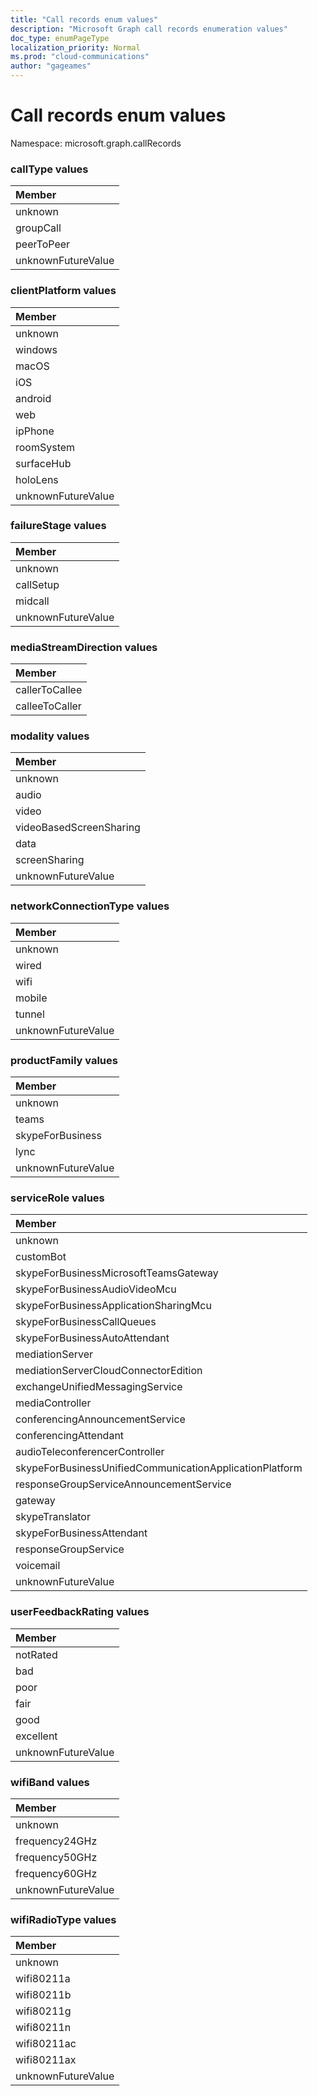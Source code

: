 ```yaml
---
title: "Call records enum values"
description: "Microsoft Graph call records enumeration values"
doc_type: enumPageType
localization_priority: Normal
ms.prod: "cloud-communications"
author: "gageames"
---
```


# Call records enum values

Namespace: microsoft.graph.callRecords

### callType values

| Member
|:--------------
| unknown
| groupCall
| peerToPeer
| unknownFutureValue

### clientPlatform values

| Member
|:--------------
| unknown
| windows
| macOS
| iOS
| android
| web
| ipPhone
| roomSystem
| surfaceHub
| holoLens
| unknownFutureValue

### failureStage values

| Member
|:--------------
| unknown
| callSetup
| midcall
| unknownFutureValue

### mediaStreamDirection values

| Member
|:--------------
| callerToCallee
| calleeToCaller

### modality values

| Member
|:--------------
| unknown
| audio
| video
| videoBasedScreenSharing
| data
| screenSharing
| unknownFutureValue

### networkConnectionType values

| Member
|:--------------
| unknown
| wired
| wifi
| mobile
| tunnel
| unknownFutureValue

### productFamily values

| Member
|:--------------
| unknown
| teams
| skypeForBusiness
| lync
| unknownFutureValue

### serviceRole values

| Member
|:--------------
| unknown
| customBot
| skypeForBusinessMicrosoftTeamsGateway
| skypeForBusinessAudioVideoMcu
| skypeForBusinessApplicationSharingMcu
| skypeForBusinessCallQueues
| skypeForBusinessAutoAttendant
| mediationServer
| mediationServerCloudConnectorEdition
| exchangeUnifiedMessagingService
| mediaController
| conferencingAnnouncementService
| conferencingAttendant
| audioTeleconferencerController
| skypeForBusinessUnifiedCommunicationApplicationPlatform
| responseGroupServiceAnnouncementService
| gateway
| skypeTranslator
| skypeForBusinessAttendant
| responseGroupService
| voicemail
| unknownFutureValue

### userFeedbackRating values

| Member
|:--------------
| notRated
| bad
| poor
| fair
| good
| excellent
| unknownFutureValue

### wifiBand values

| Member
|:--------------
| unknown
| frequency24GHz
| frequency50GHz
| frequency60GHz
| unknownFutureValue

### wifiRadioType values

| Member
|:--------------
| unknown
| wifi80211a
| wifi80211b
| wifi80211g
| wifi80211n
| wifi80211ac
| wifi80211ax
| unknownFutureValue

<!--
{
  "type": "#page.annotation",
  "namespace": "microsoft.graph.callRecords"
}
-->

